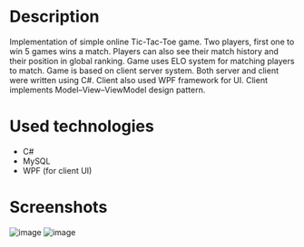 # Description
Implementation of simple online Tic-Tac-Toe game. Two players, first one to win 5 games wins a match. Players can also see their match history and their position in global ranking. Game uses ELO system for matching players to match.
Game is based on client server system. Both server and client were written using C#. Client also used WPF framework for UI. Client implements Model–View–ViewModel design pattern.

# Used technologies
- C# 
- MySQL
- WPF (for client UI)

# Screenshots
![image](https://user-images.githubusercontent.com/40806558/125328167-49c72000-e344-11eb-8143-641a32d367fd.png)
![image](https://user-images.githubusercontent.com/40806558/125328275-6ebb9300-e344-11eb-8c62-59c2ce831954.png)
